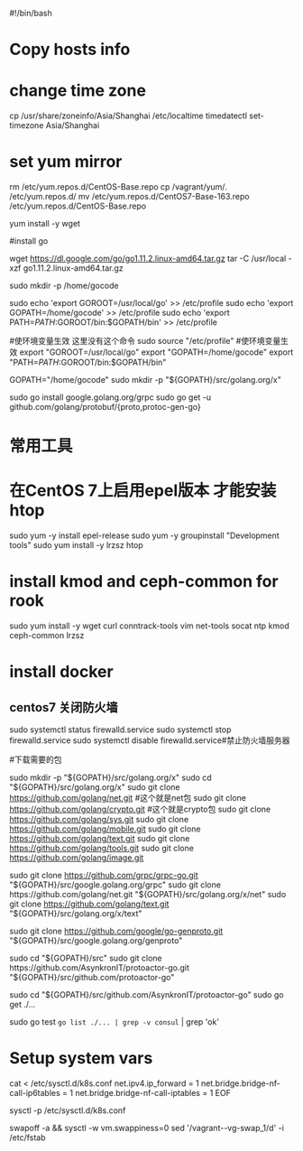 #!/bin/bash

# Copy hosts info


# change time zone
cp /usr/share/zoneinfo/Asia/Shanghai /etc/localtime
timedatectl set-timezone Asia/Shanghai
# set yum mirror
rm /etc/yum.repos.d/CentOS-Base.repo
cp /vagrant/yum/*.* /etc/yum.repos.d/
mv /etc/yum.repos.d/CentOS7-Base-163.repo /etc/yum.repos.d/CentOS-Base.repo

yum install -y wget

#install go 

wget https://dl.google.com/go/go1.11.2.linux-amd64.tar.gz
tar -C /usr/local -xzf go1.11.2.linux-amd64.tar.gz

sudo mkdir -p /home/gocode

sudo echo 'export GOROOT=/usr/local/go' >> /etc/profile
sudo echo 'export GOPATH=/home/gocode' >> /etc/profile
sudo echo 'export PATH=$PATH:$GOROOT/bin:$GOPATH/bin' >> /etc/profile


#使环境变量生效 这里没有这个命令
sudo source "/etc/profile"
#使环境变量生效
export "GOROOT=/usr/local/go"
export "GOPATH=/home/gocode"
export "PATH=$PATH:$GOROOT/bin:$GOPATH/bin"

GOPATH="/home/gocode"
sudo mkdir -p "${GOPATH}/src/golang.org/x"


sudo go install google.golang.org/grpc
sudo go get -u github.com/golang/protobuf/{proto,protoc-gen-go}


# 常用工具
# 在CentOS 7上启用epel版本 才能安装 htop 
sudo yum -y install epel-release
sudo yum -y groupinstall "Development tools"
sudo yum install -y lrzsz htop


# install  kmod and ceph-common for rook
sudo yum install -y wget curl conntrack-tools vim net-tools socat ntp kmod ceph-common lrzsz


# install docker








## centos7 关闭防火墙
sudo systemctl status firewalld.service
sudo systemctl stop firewalld.service
sudo systemctl disable firewalld.service#禁止防火墙服务器

#下载需要的包

sudo mkdir -p "${GOPATH}/src/golang.org/x"
sudo cd "${GOPATH}/src/golang.org/x"
sudo git clone https://github.com/golang/net.git #这个就是net包
sudo git clone https://github.com/golang/crypto.git #这个就是crypto包
sudo git clone https://github.com/golang/sys.git
sudo git clone https://github.com/golang/mobile.git
sudo git clone https://github.com/golang/text.git
sudo git clone https://github.com/golang/tools.git
sudo git clone https://github.com/golang/image.git

sudo git clone https://github.com/grpc/grpc-go.git "${GOPATH}/src/google.golang.org/grpc"
sudo git clone https://github.com/golang/net.git "${GOPATH}/src/golang.org/x/net"
sudo git clone https://github.com/golang/text.git "${GOPATH}/src/golang.org/x/text"

sudo git clone https://github.com/google/go-genproto.git "${GOPATH}/src/google.golang.org/genproto"

sudo cd "${GOPATH}/src"
sudo git clone https://github.com/AsynkronIT/protoactor-go.git "${GOPATH}/src/github.com/protoactor-go"

sudo cd "${GOPATH}/src/github.com/AsynkronIT/protoactor-go"
sudo go get ./...

sudo go test `go list ./... | grep -v consul` | grep 'ok' 


# Setup system vars
cat <<EOF > /etc/sysctl.d/k8s.conf
net.ipv4.ip_forward = 1
net.bridge.bridge-nf-call-ip6tables = 1
net.bridge.bridge-nf-call-iptables = 1
EOF

sysctl -p /etc/sysctl.d/k8s.conf

swapoff -a && sysctl -w vm.swappiness=0
sed '/vagrant--vg-swap_1/d' -i  /etc/fstab
<!--stackedit_data:
eyJoaXN0b3J5IjpbMzg5NjAxNTQ1XX0=
-->